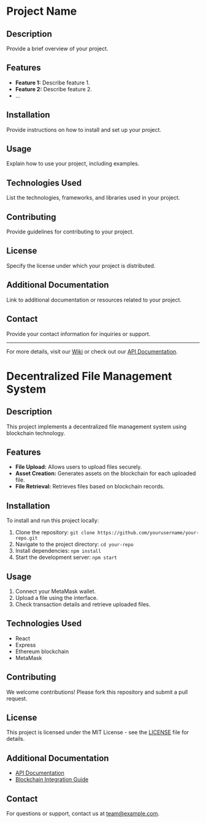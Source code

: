 # Project Name

## Description
Provide a brief overview of your project.

## Features

- **Feature 1:** Describe feature 1.
- **Feature 2:** Describe feature 2.
- ...

## Installation
Provide instructions on how to install and set up your project.

## Usage
Explain how to use your project, including examples.

## Technologies Used
List the technologies, frameworks, and libraries used in your project.

## Contributing
Provide guidelines for contributing to your project.

## License
Specify the license under which your project is distributed.

## Additional Documentation
Link to additional documentation or resources related to your project.

## Contact
Provide your contact information for inquiries or support.

---
For more details, visit our [Wiki](wiki-url) or check out our [API Documentation](api-docs-url).

# Decentralized File Management System

## Description
This project implements a decentralized file management system using blockchain technology.

## Features

- **File Upload:** Allows users to upload files securely.
- **Asset Creation:** Generates assets on the blockchain for each uploaded file.
- **File Retrieval:** Retrieves files based on blockchain records.

## Installation
To install and run this project locally:

1. Clone the repository: `git clone https://github.com/yourusername/your-repo.git`
2. Navigate to the project directory: `cd your-repo`
3. Install dependencies: `npm install`
4. Start the development server: `npm start`

## Usage
1. Connect your MetaMask wallet.
2. Upload a file using the interface.
3. Check transaction details and retrieve uploaded files.

## Technologies Used
- React
- Express
- Ethereum blockchain
- MetaMask

## Contributing
We welcome contributions! Please fork this repository and submit a pull request.

## License
This project is licensed under the MIT License - see the [LICENSE](LICENSE) file for details.

## Additional Documentation
- [API Documentation](docs/api.md)
- [Blockchain Integration Guide](docs/blockchain-integration.md)

## Contact
For questions or support, contact us at team@example.com.

